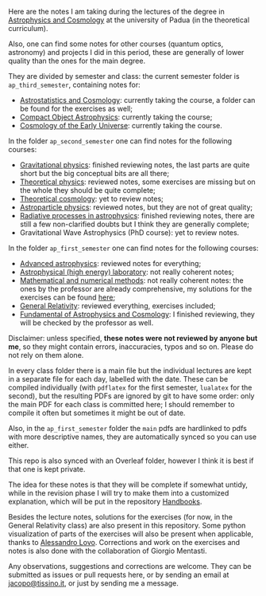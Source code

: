 Here are the notes I am taking during the lectures of the degree in [Astrophysics and Cosmology](http://astrophysics-and-cosmology.dfa.unipd.it/) at the university of Padua (in the theoretical curriculum).

Also, one can find some notes for other courses (quantum optics, astronomy) and projects I did in this period, these are generally of lower quality than the ones for the main degree.

They are divided by semester and class: the current semester folder is `ap_third_semester`, containing notes for:
* [Astrostatistics and Cosmology](https://en.didattica.unipd.it/off/2019/LM/SC/SC2490/000ZZ/SCP8082722/N0): currently taking the course, a folder can be found for the exercises as well;
* [Compact Object Astrophysics](https://en.didattica.unipd.it/off/2019/LM/SC/SC2490/001PD/SCP9086349/N0): currently taking the course;
* [Cosmology of the Early Universe](https://en.didattica.unipd.it/off/2019/LM/SC/SC2490/000ZZ/SCP7081761/N0): currently taking the course.

In the folder `ap_second_semester` one can find notes for the following courses:
* [Gravitational physics](https://en.didattica.unipd.it/off/2019/LM/SC/SC2490/000ZZ/SCP7081719/N0): finished reviewing notes, the last parts are quite short but the big conceptual bits are all there;
* [Theoretical physics](https://en.didattica.unipd.it/off/2019/LM/SC/SC2490/001PD/SCP7081638/N0): reviewed notes, some exercises are missing but on the whole they should be quite complete;
* [Theoretical cosmology](https://en.didattica.unipd.it/off/2019/LM/SC/SC2490/001PD/SCP9086384/N0): yet to review notes;
* [Astroparticle physics](https://en.didattica.unipd.it/off/2019/LM/SC/SC2490/000ZZ/SCP7081703/N0): reviewed notes, but they are not of great quality;
* [Radiative processes in astrophysics](https://en.didattica.unipd.it/off/2019/LM/SC/SC2490/001PD/SCP9086347/N0): finished reviewing notes, there are still a few non-clarified doubts but I think they are generally complete;
* Gravitational Wave Astrophysics (PhD course): yet to review notes.

In the folder `ap_first_semester` one can find notes for the following courses:
* [Advanced astrophysics](https://en.didattica.unipd.it/off/2019/LM/SC/SC2490/001PD/SCP9086382/N0): reviewed notes for everything;
* [Astrophysical (high energy) laboratory](https://en.didattica.unipd.it/off/2019/LM/SC/SC2490/000ZZ/SCP9086379/A1302): not really coherent notes;
* [Mathematical and numerical methods](https://en.didattica.unipd.it/off/2019/LM/SC/SC2490/000ZZ/SCP7081661/N0): not really coherent notes: the ones by the professor are already comprehensive, my solutions for the exercises can be found [here](https://github.com/jacopok/python-testing/tree/master/numerical_methods);
* [General Relativity](https://en.didattica.unipd.it/off/2019/LM/SC/SC2490/000ZZ/SCP7081661/N0): reviewed everything, exercises included;
* [Fundamental of Astrophysics and Cosmology](https://en.didattica.unipd.it/off/2019/LM/SC/SC2490/000ZZ/SCP9086381/N0): I finished reviewing, they will be checked by the professor as well.

Disclaimer: unless specified, **these notes were not reviewed by anyone but me**, so they might contain errors, inaccuracies, typos and so on. Please do not rely on them alone.

In every class folder there is a main file but the individual lectures are kept in a separate file for each day, labelled with the date.
These can be compiled individually (with `pdflatex` for the first semester, `lualatex` for the second), but the resulting PDFs are ignored by git to have some order: only the main PDF for each class is committed here; I should remember to compile it often but sometimes it might be out of date.

Also, in the `ap_first_semester` folder the `main` pdfs are hardlinked to pdfs with more descriptive names, they are automatically synced so you can use either.

This repo is also synced with an Overleaf folder, however I think it is best if that one is kept private.

The idea for these notes is that they will be complete if somewhat untidy, while in the revision phase I will try to make them into a customized explanation, which will be put in the repository [Handbooks](https://github.com/jacopok/handbooks).

Besides the lecture notes, solutions for the exercises (for now, in the General Relativity class) are also present in this repository. Some python visualization of parts of the exercises will also be present when applicable, thanks to [Alessandro Lovo](https://github.com/AlessandroLovo).
Corrections and work on the exercises and notes is also done with the collaboration of Giorgio Mentasti.

Any observations, suggestions and corrections are welcome.
They can be submitted as issues or pull requests here, or by sending an email at jacopo@tissino.it, or just by sending me a message.
